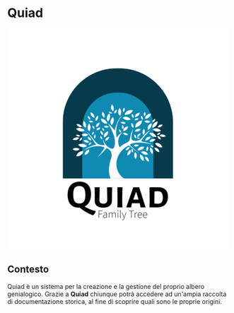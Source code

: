 # Quiad

![alt text](assets/quiad_family_tree-logo-transparent-bg.png "Quiad")

## Contesto

Quiad è un sistema per la creazione e la gestione del proprio albero genialogico. Grazie a **Quiad** chiunque potrà accedere ad un'ampia raccolta di documentazione storica, al fine di scoprire quali sono le proprie origini.


